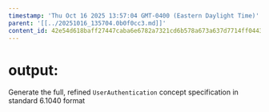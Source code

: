 ```yaml
---
timestamp: 'Thu Oct 16 2025 13:57:04 GMT-0400 (Eastern Daylight Time)'
parent: '[[../20251016_135704.0b0f0cc3.md]]'
content_id: 42e54d618baff27447caba6e6782a7321cd6b578a673a637d7714ff04433689c
---
```


# output:

Generate the full, refined `UserAuthentication` concept specification in standard 6.1040 format

